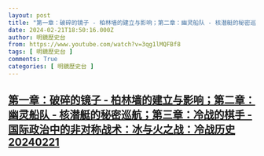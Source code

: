 ```yaml
---
layout: post
title: "第一章：破碎的镜子 - 柏林墙的建立与影响；第二章：幽灵船队 - 核潜艇的秘密巡航；第三章：冷战的棋手 - 国际政治中的非对称战术：冰与火之战：冷战历史20240221"
date: 2024-02-21T18:50:16.000Z
author: 明鏡歷史台
from: https://www.youtube.com/watch?v=3qg1lMQFBf8
tags: [ 明鏡歷史台 ]
comments: True
categories: [ 明鏡歷史台 ]
---
```

<!--1708541416000-->
[第一章：破碎的镜子 - 柏林墙的建立与影响；第二章：幽灵船队 - 核潜艇的秘密巡航；第三章：冷战的棋手 - 国际政治中的非对称战术：冰与火之战：冷战历史20240221](https://www.youtube.com/watch?v=3qg1lMQFBf8)
------

<div>

</div>
